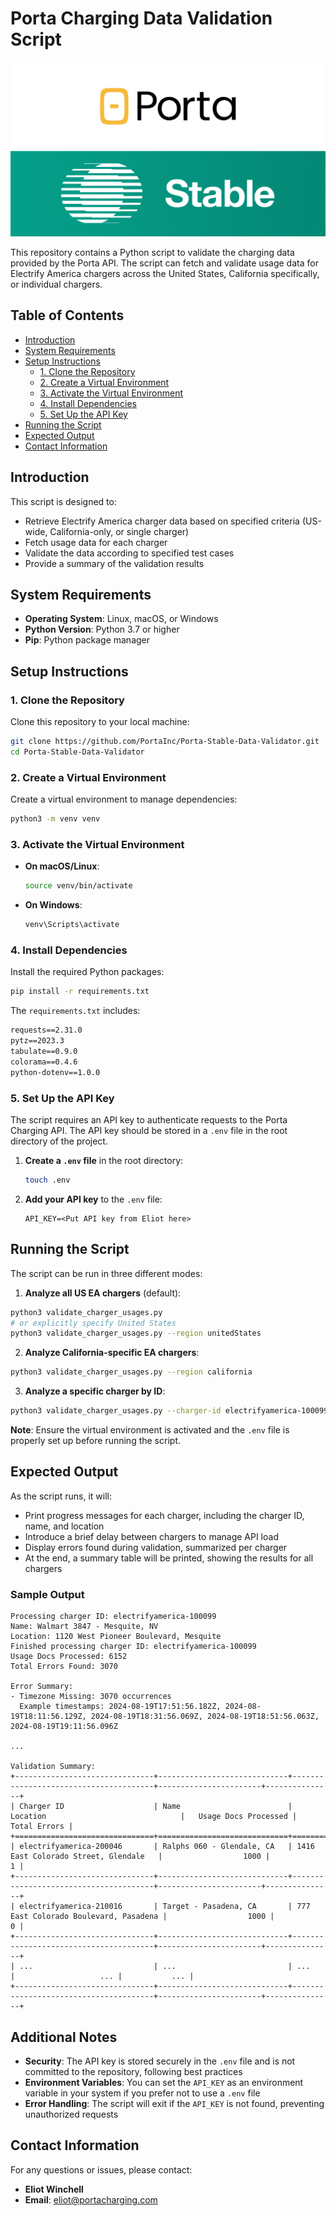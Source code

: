 # Porta Charging Data Validation Script

![Porta // Stable Logos](banner.png)

This repository contains a Python script to validate the charging data provided by the Porta API. The script can fetch and validate usage data for Electrify America chargers across the United States, California specifically, or individual chargers.

## Table of Contents

- [Introduction](#introduction)
- [System Requirements](#system-requirements)
- [Setup Instructions](#setup-instructions)
  - [1. Clone the Repository](#1-clone-the-repository)
  - [2. Create a Virtual Environment](#2-create-a-virtual-environment)
  - [3. Activate the Virtual Environment](#3-activate-the-virtual-environment)
  - [4. Install Dependencies](#4-install-dependencies)
  - [5. Set Up the API Key](#5-set-up-the-api-key)
- [Running the Script](#running-the-script)
- [Expected Output](#expected-output)
- [Contact Information](#contact-information)

## Introduction

This script is designed to:

- Retrieve Electrify America charger data based on specified criteria (US-wide, California-only, or single charger)
- Fetch usage data for each charger
- Validate the data according to specified test cases
- Provide a summary of the validation results

## System Requirements

- **Operating System**: Linux, macOS, or Windows
- **Python Version**: Python 3.7 or higher
- **Pip**: Python package manager

## Setup Instructions

### 1. Clone the Repository

Clone this repository to your local machine:

```bash
git clone https://github.com/PortaInc/Porta-Stable-Data-Validator.git
cd Porta-Stable-Data-Validator
```

### 2. Create a Virtual Environment

Create a virtual environment to manage dependencies:

```bash
python3 -m venv venv
```

### 3. Activate the Virtual Environment

- **On macOS/Linux**:

  ```bash
  source venv/bin/activate
  ```

- **On Windows**:

  ```bash
  venv\Scripts\activate
  ```

### 4. Install Dependencies

Install the required Python packages:

```bash
pip install -r requirements.txt
```

The `requirements.txt` includes:

```txt
requests==2.31.0
pytz==2023.3
tabulate==0.9.0
colorama==0.4.6
python-dotenv==1.0.0
```

### 5. Set Up the API Key

The script requires an API key to authenticate requests to the Porta Charging API. The API key should be stored in a `.env` file in the root directory of the project.

1. **Create a `.env` file** in the root directory:

   ```bash
   touch .env
   ```

2. **Add your API key** to the `.env` file:

   ```env
   API_KEY=<Put API key from Eliot here>
   ```

## Running the Script

The script can be run in three different modes:

1. **Analyze all US EA chargers** (default):
```bash
python3 validate_charger_usages.py
# or explicitly specify United States
python3 validate_charger_usages.py --region unitedStates
```

2. **Analyze California-specific EA chargers**:
```bash
python3 validate_charger_usages.py --region california
```

3. **Analyze a specific charger by ID**:
```bash
python3 validate_charger_usages.py --charger-id electrifyamerica-100099
```

**Note**: Ensure the virtual environment is activated and the `.env` file is properly set up before running the script.

## Expected Output

As the script runs, it will:

- Print progress messages for each charger, including the charger ID, name, and location
- Introduce a brief delay between chargers to manage API load
- Display errors found during validation, summarized per charger
- At the end, a summary table will be printed, showing the results for all chargers

### Sample Output

```
Processing charger ID: electrifyamerica-100099
Name: Walmart 3847 - Mesquite, NV
Location: 1120 West Pioneer Boulevard, Mesquite
Finished processing charger ID: electrifyamerica-100099
Usage Docs Processed: 6152
Total Errors Found: 3070

Error Summary:
- Timezone Missing: 3070 occurrences
  Example timestamps: 2024-08-19T17:51:56.182Z, 2024-08-19T18:11:56.129Z, 2024-08-19T18:31:56.069Z, 2024-08-19T18:51:56.063Z, 2024-08-19T19:11:56.096Z

...

Validation Summary:
+-------------------------------+-----------------------------+---------------------------------------+-----------------------+---------------+
| Charger ID                    | Name                        | Location                              |   Usage Docs Processed |   Total Errors |
+===============================+=============================+=======================================+=======================+===============+
| electrifyamerica-200046       | Ralphs 060 - Glendale, CA   | 1416 East Colorado Street, Glendale   |                  1000 |             1 |
+-------------------------------+-----------------------------+---------------------------------------+-----------------------+---------------+
| electrifyamerica-210016       | Target - Pasadena, CA       | 777 East Colorado Boulevard, Pasadena |                  1000 |             0 |
+-------------------------------+-----------------------------+---------------------------------------+-----------------------+---------------+
| ...                           | ...                         | ...                                   |                   ... |           ... |
+-------------------------------+-----------------------------+---------------------------------------+-----------------------+---------------+
```

## Additional Notes

- **Security**: The API key is stored securely in the `.env` file and is not committed to the repository, following best practices
- **Environment Variables**: You can set the `API_KEY` as an environment variable in your system if you prefer not to use a `.env` file
- **Error Handling**: The script will exit if the `API_KEY` is not found, preventing unauthorized requests

## Contact Information

For any questions or issues, please contact:

- **Eliot Winchell**
- **Email**: eliot@portacharging.com
